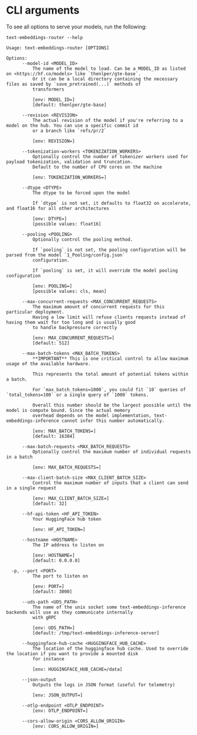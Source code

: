 <!--Copyright 2023 The HuggingFace Team. All rights reserved.

Licensed under the Apache License, Version 2.0 (the "License"); you may not use this file except in compliance with
the License. You may obtain a copy of the License at

http://www.apache.org/licenses/LICENSE-2.0

Unless required by applicable law or agreed to in writing, software distributed under the License is distributed on
an "AS IS" BASIS, WITHOUT WARRANTIES OR CONDITIONS OF ANY KIND, either express or implied. See the License for the
specific language governing permissions and limitations under the License.

⚠️ Note that this file is in Markdown but contain specific syntax for our doc-builder (similar to MDX) that may not be
rendered properly in your Markdown viewer.

-->

# CLI arguments

To see all options to serve your models, run the following:

```shell
text-embeddings-router --help
```

```
Usage: text-embeddings-router [OPTIONS]

Options:
      --model-id <MODEL_ID>
          The name of the model to load. Can be a MODEL_ID as listed on <https://hf.co/models> like `thenlper/gte-base`. 
          Or it can be a local directory containing the necessary files as saved by `save_pretrained(...)` methods of 
          transformers

          [env: MODEL_ID=]
          [default: thenlper/gte-base]

      --revision <REVISION>
          The actual revision of the model if you're referring to a model on the hub. You can use a specific commit id 
          or a branch like `refs/pr/2`

          [env: REVISION=]

      --tokenization-workers <TOKENIZATION_WORKERS>
          Optionally control the number of tokenizer workers used for payload tokenization, validation and truncation. 
          Default to the number of CPU cores on the machine

          [env: TOKENIZATION_WORKERS=]

      --dtype <DTYPE>
          The dtype to be forced upon the model
          
          If `dtype` is not set, it defaults to float32 on accelerate, and float16 for all other architectures

          [env: DTYPE=]
          [possible values: float16]

      --pooling <POOLING>
          Optionally control the pooling method. 
          
          If `pooling` is not set, the pooling configuration will be parsed from the model `1_Pooling/config.json`
          configuration. 
          
          If `pooling` is set, it will override the model pooling configuration
          
          [env: POOLING=]
          [possible values: cls, mean]

      --max-concurrent-requests <MAX_CONCURRENT_REQUESTS>
          The maximum amount of concurrent requests for this particular deployment. 
          Having a low limit will refuse clients requests instead of having them wait for too long and is usually good 
          to handle backpressure correctly

          [env: MAX_CONCURRENT_REQUESTS=]
          [default: 512]

      --max-batch-tokens <MAX_BATCH_TOKENS>
          **IMPORTANT** This is one critical control to allow maximum usage of the available hardware.

          This represents the total amount of potential tokens within a batch.

          For `max_batch_tokens=1000`, you could fit `10` queries of `total_tokens=100` or a single query of `1000` tokens.

          Overall this number should be the largest possible until the model is compute bound. Since the actual memory 
          overhead depends on the model implementation, text-embeddings-inference cannot infer this number automatically.

          [env: MAX_BATCH_TOKENS=]
          [default: 16384]

      --max-batch-requests <MAX_BATCH_REQUESTS>
          Optionally control the maximum number of individual requests in a batch

          [env: MAX_BATCH_REQUESTS=]

      --max-client-batch-size <MAX_CLIENT_BATCH_SIZE>
          Control the maximum number of inputs that a client can send in a single request

          [env: MAX_CLIENT_BATCH_SIZE=]
          [default: 32]

      --hf-api-token <HF_API_TOKEN>
          Your HuggingFace hub token

          [env: HF_API_TOKEN=]

      --hostname <HOSTNAME>
          The IP address to listen on

          [env: HOSTNAME=]
          [default: 0.0.0.0]

  -p, --port <PORT>
          The port to listen on

          [env: PORT=]
          [default: 3000]

      --uds-path <UDS_PATH>
          The name of the unix socket some text-embeddings-inference backends will use as they communicate internally 
          with gRPC

          [env: UDS_PATH=]
          [default: /tmp/text-embeddings-inference-server]

      --huggingface-hub-cache <HUGGINGFACE_HUB_CACHE>
          The location of the huggingface hub cache. Used to override the location if you want to provide a mounted disk 
          for instance

          [env: HUGGINGFACE_HUB_CACHE=/data]

      --json-output
          Outputs the logs in JSON format (useful for telemetry)

          [env: JSON_OUTPUT=]

      --otlp-endpoint <OTLP_ENDPOINT>
          [env: OTLP_ENDPOINT=]

      --cors-allow-origin <CORS_ALLOW_ORIGIN>
          [env: CORS_ALLOW_ORIGIN=]
```
